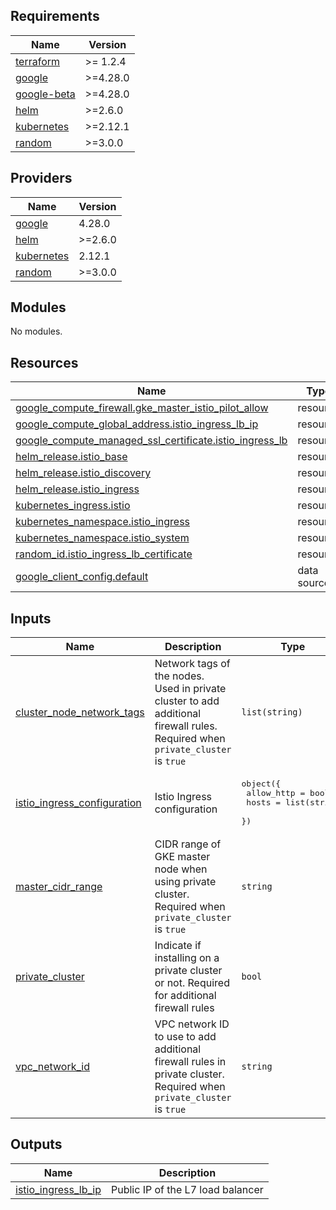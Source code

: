 <!-- BEGIN_TF_DOCS -->
## Requirements

| Name | Version |
|------|---------|
| <a name="requirement_terraform"></a> [terraform](#requirement\_terraform) | >= 1.2.4 |
| <a name="requirement_google"></a> [google](#requirement\_google) | >=4.28.0 |
| <a name="requirement_google-beta"></a> [google-beta](#requirement\_google-beta) | >=4.28.0 |
| <a name="requirement_helm"></a> [helm](#requirement\_helm) | >=2.6.0 |
| <a name="requirement_kubernetes"></a> [kubernetes](#requirement\_kubernetes) | >=2.12.1 |
| <a name="requirement_random"></a> [random](#requirement\_random) | >=3.0.0 |

## Providers

| Name | Version |
|------|---------|
| <a name="provider_google"></a> [google](#provider\_google) | 4.28.0 |
| <a name="provider_helm"></a> [helm](#provider\_helm) | >=2.6.0 |
| <a name="provider_kubernetes"></a> [kubernetes](#provider\_kubernetes) | 2.12.1 |
| <a name="provider_random"></a> [random](#provider\_random) | >=3.0.0 |

## Modules

No modules.

## Resources

| Name | Type |
|------|------|
| [google_compute_firewall.gke_master_istio_pilot_allow](https://registry.terraform.io/providers/hashicorp/google/latest/docs/resources/compute_firewall) | resource |
| [google_compute_global_address.istio_ingress_lb_ip](https://registry.terraform.io/providers/hashicorp/google/latest/docs/resources/compute_global_address) | resource |
| [google_compute_managed_ssl_certificate.istio_ingress_lb](https://registry.terraform.io/providers/hashicorp/google/latest/docs/resources/compute_managed_ssl_certificate) | resource |
| [helm_release.istio_base](https://registry.terraform.io/providers/hashicorp/helm/latest/docs/resources/release) | resource |
| [helm_release.istio_discovery](https://registry.terraform.io/providers/hashicorp/helm/latest/docs/resources/release) | resource |
| [helm_release.istio_ingress](https://registry.terraform.io/providers/hashicorp/helm/latest/docs/resources/release) | resource |
| [kubernetes_ingress.istio](https://registry.terraform.io/providers/hashicorp/kubernetes/latest/docs/resources/ingress) | resource |
| [kubernetes_namespace.istio_ingress](https://registry.terraform.io/providers/hashicorp/kubernetes/latest/docs/resources/namespace) | resource |
| [kubernetes_namespace.istio_system](https://registry.terraform.io/providers/hashicorp/kubernetes/latest/docs/resources/namespace) | resource |
| [random_id.istio_ingress_lb_certificate](https://registry.terraform.io/providers/hashicorp/random/latest/docs/resources/id) | resource |
| [google_client_config.default](https://registry.terraform.io/providers/hashicorp/google/latest/docs/data-sources/client_config) | data source |

## Inputs

| Name | Description | Type | Default | Required |
|------|-------------|------|---------|:--------:|
| <a name="input_cluster_node_network_tags"></a> [cluster\_node\_network\_tags](#input\_cluster\_node\_network\_tags) | Network tags of the nodes. Used in private cluster to add additional firewall rules. Required when `private_cluster` is `true` | `list(string)` | `null` | no |
| <a name="input_istio_ingress_configuration"></a> [istio\_ingress\_configuration](#input\_istio\_ingress\_configuration) | Istio Ingress configuration | <pre>object({<br>    allow_http = bool<br>    hosts      = list(string)<br>  })</pre> | n/a | yes |
| <a name="input_master_cidr_range"></a> [master\_cidr\_range](#input\_master\_cidr\_range) | CIDR range of GKE master node when using private cluster. Required when `private_cluster` is `true` | `string` | `null` | no |
| <a name="input_private_cluster"></a> [private\_cluster](#input\_private\_cluster) | Indicate if installing on a private cluster or not. Required for additional firewall rules | `bool` | n/a | yes |
| <a name="input_vpc_network_id"></a> [vpc\_network\_id](#input\_vpc\_network\_id) | VPC network ID to use to add additional firewall rules in private cluster. Required when `private_cluster` is `true` | `string` | `null` | no |

## Outputs

| Name | Description |
|------|-------------|
| <a name="output_istio_ingress_lb_ip"></a> [istio\_ingress\_lb\_ip](#output\_istio\_ingress\_lb\_ip) | Public IP of the L7 load balancer |
<!-- END_TF_DOCS -->
